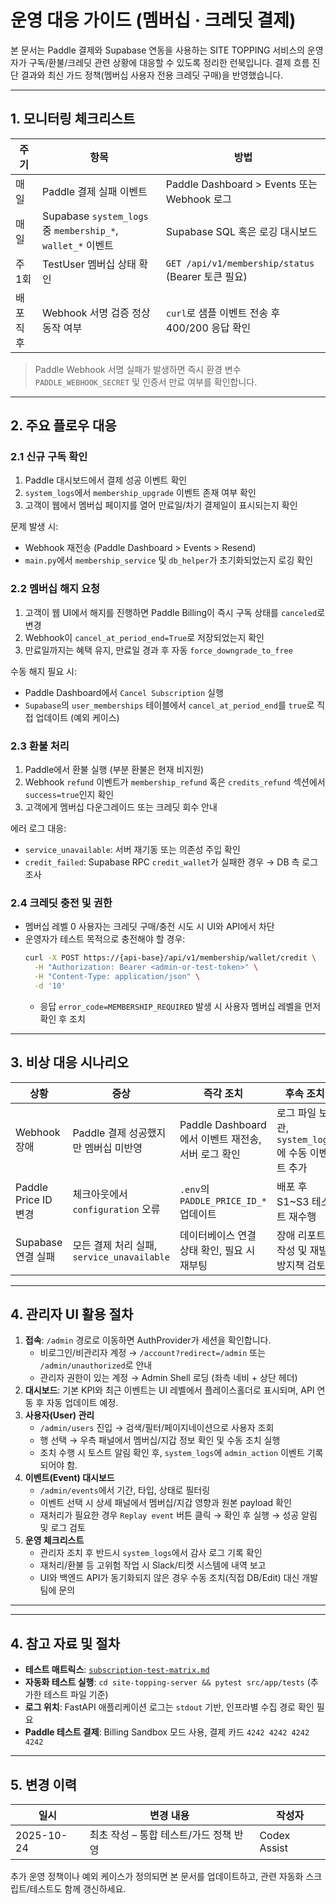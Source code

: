 # 운영 대응 가이드 (멤버십 · 크레딧 결제)

본 문서는 Paddle 결제와 Supabase 연동을 사용하는 SITE TOPPING 서비스의 운영자가 구독/환불/크레딧 관련 상황에 대응할 수 있도록 정리한 런북입니다. 결제 흐름 진단 결과와 최신 가드 정책(멤버십 사용자 전용 크레딧 구매)을 반영했습니다.

---

## 1. 모니터링 체크리스트

| 주기 | 항목 | 방법 |
| --- | --- | --- |
| 매일 | Paddle 결제 실패 이벤트 | Paddle Dashboard > Events 또는 Webhook 로그 |
| 매일 | Supabase `system_logs` 중 `membership_*`, `wallet_*` 이벤트 | Supabase SQL 혹은 로깅 대시보드 |
| 주 1회 | TestUser 멤버십 상태 확인 | `GET /api/v1/membership/status` (Bearer 토큰 필요) |
| 배포 직후 | Webhook 서명 검증 정상 동작 여부 | `curl`로 샘플 이벤트 전송 후 400/200 응답 확인 |

> Paddle Webhook 서명 실패가 발생하면 즉시 환경 변수 `PADDLE_WEBHOOK_SECRET` 및 인증서 만료 여부를 확인합니다.

---

## 2. 주요 플로우 대응

### 2.1 신규 구독 확인
1. Paddle 대시보드에서 결제 성공 이벤트 확인  
2. `system_logs`에서 `membership_upgrade` 이벤트 존재 여부 확인  
3. 고객이 웹에서 멤버십 페이지를 열어 만료일/차기 결제일이 표시되는지 확인

문제 발생 시:
- Webhook 재전송 (Paddle Dashboard > Events > Resend)
- `main.py`에서 `membership_service` 및 `db_helper`가 초기화되었는지 로깅 확인

### 2.2 멤버십 해지 요청
1. 고객이 웹 UI에서 해지를 진행하면 Paddle Billing이 즉시 구독 상태를 `canceled`로 변경  
2. Webhook이 `cancel_at_period_end=True`로 저장되었는지 확인  
3. 만료일까지는 혜택 유지, 만료일 경과 후 자동 `force_downgrade_to_free`

수동 해지 필요 시:
- Paddle Dashboard에서 `Cancel Subscription` 실행  
- `Supabase`의 `user_memberships` 테이블에서 `cancel_at_period_end`를 `true`로 직접 업데이트 (예외 케이스)

### 2.3 환불 처리
1. Paddle에서 환불 실행 (부분 환불은 현재 비지원)  
2. Webhook `refund` 이벤트가 `membership_refund` 혹은 `credits_refund` 섹션에서 `success=true`인지 확인  
3. 고객에게 멤버십 다운그레이드 또는 크레딧 회수 안내

에러 로그 대응:
- `service_unavailable`: 서버 재기동 또는 의존성 주입 확인  
- `credit_failed`: Supabase RPC `credit_wallet`가 실패한 경우 → DB 측 로그 조사

### 2.4 크레딧 충전 및 권한
- 멤버십 레벨 0 사용자는 크레딧 구매/충전 시도 시 UI와 API에서 차단  
- 운영자가 테스트 목적으로 충전해야 할 경우:
  ```bash
  curl -X POST https://{api-base}/api/v1/membership/wallet/credit \
    -H "Authorization: Bearer <admin-or-test-token>" \
    -H "Content-Type: application/json" \
    -d '10'
  ```
  - 응답 `error_code=MEMBERSHIP_REQUIRED` 발생 시 사용자 멤버십 레벨을 먼저 확인 후 조치

---

## 3. 비상 대응 시나리오

| 상황 | 증상 | 즉각 조치 | 후속 조치 |
| --- | --- | --- | --- |
| Webhook 장애 | Paddle 결제 성공했지만 멤버십 미반영 | Paddle Dashboard에서 이벤트 재전송, 서버 로그 확인 | 로그 파일 보관, `system_logs`에 수동 이벤트 추가 |
| Paddle Price ID 변경 | 체크아웃에서 `configuration` 오류 | `.env`의 `PADDLE_PRICE_ID_*` 업데이트 | 배포 후 S1~S3 테스트 재수행 |
| Supabase 연결 실패 | 모든 결제 처리 실패, `service_unavailable` | 데이터베이스 연결 상태 확인, 필요 시 재부팅 | 장애 리포트 작성 및 재발 방지책 검토 |

---

## 4. 관리자 UI 활용 절차

1. **접속**: `/admin` 경로로 이동하면 AuthProvider가 세션을 확인합니다.  
   - 비로그인/비관리자 계정 → `/account?redirect=/admin` 또는 `/admin/unauthorized`로 안내  
   - 관리자 권한이 있는 계정 → Admin Shell 로딩 (좌측 네비 + 상단 헤더)
2. **대시보드**: 기본 KPI와 최근 이벤트는 UI 레벨에서 플레이스홀더로 표시되며, API 연동 후 자동 업데이트 예정.
3. **사용자(User) 관리**
   - `/admin/users` 진입 → 검색/필터/페이지네이션으로 사용자 조회  
   - 행 선택 → 우측 패널에서 멤버십/지갑 정보 확인 및 수동 조치 실행  
   - 조치 수행 시 토스트 알림 확인 후, `system_logs`에 `admin_action` 이벤트 기록되어야 함.
4. **이벤트(Event) 대시보드**
   - `/admin/events`에서 기간, 타입, 상태로 필터링  
   - 이벤트 선택 시 상세 패널에서 멤버십/지갑 영향과 원본 payload 확인  
   - 재처리가 필요한 경우 `Replay event` 버튼 클릭 → 확인 후 실행 → 성공 알림 및 로그 검토
5. **운영 체크리스트**
   - 관리자 조치 후 반드시 `system_logs`에서 감사 로그 기록 확인  
   - 재처리/환불 등 고위험 작업 시 Slack/티켓 시스템에 내역 보고  
   - UI와 백엔드 API가 동기화되지 않은 경우 수동 조치(직접 DB/Edit) 대신 개발팀에 문의

---

---

## 4. 참고 자료 및 절차

- **테스트 매트릭스**: [`subscription-test-matrix.md`](./subscription-test-matrix.md)
- **자동화 테스트 실행**: `cd site-topping-server && pytest src/app/tests` (추가한 테스트 파일 기준)
- **로그 위치**: FastAPI 애플리케이션 로그는 `stdout` 기반, 인프라별 수집 경로 확인 필요
- **Paddle 테스트 결제**: Billing Sandbox 모드 사용, 결제 카드 `4242 4242 4242 4242`

---

## 5. 변경 이력

| 일시 | 변경 내용 | 작성자 |
| --- | --- | --- |
| 2025-10-24 | 최초 작성 – 통합 테스트/가드 정책 반영 | Codex Assist |

추가 운영 정책이나 예외 케이스가 정의되면 본 문서를 업데이트하고, 관련 자동화 스크립트/테스트도 함께 갱신하세요.
